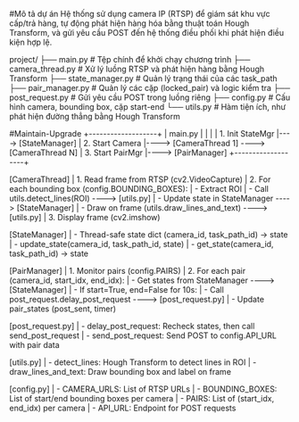 #Mô tả dự án
Hệ thống sử dụng camera IP (RTSP) để giám sát khu vực cấp/trả hàng, 
tự động phát hiện hàng hóa bằng thuật toán Hough Transform, 
và gửi yêu cầu POST đến hệ thống điều phối khi phát hiện điều kiện hợp lệ.

project/
├── main.py              # Tệp chính để khởi chạy chương trình
├── camera_thread.py     # Xử lý luồng RTSP và phát hiện hàng bằng Hough Transform
├── state_manager.py     # Quản lý trạng thái của các task_path
├── pair_manager.py      # Quản lý các cặp (locked_pair) và logic kiểm tra
├── post_request.py      # Gửi yêu cầu POST trong luồng riêng
├── config.py            # Cấu hình camera, bounding box, cặp start-end
└── utils.py             # Hàm tiện ích, như phát hiện đường thẳng bằng Hough Transform

#Maintain-Upgrade
+-------------------+
|      main.py      |
|                   |
| 1. Init StateMgr  |----> [StateManager]
| 2. Start Camera   |----> [CameraThread 1] ----> [CameraThread N]
| 3. Start PairMgr  |----> [PairManager]
+-------------------+

[CameraThread]
  | 1. Read frame from RTSP (cv2.VideoCapture)
  | 2. For each bounding box (config.BOUNDING_BOXES):
  |    - Extract ROI
  |    - Call utils.detect_lines(ROI) ----> [utils.py]
  |    - Update state in StateManager ----> [StateManager]
  |    - Draw on frame (utils.draw_lines_and_text) ----> [utils.py]
  | 3. Display frame (cv2.imshow)

[StateManager]
  | - Thread-safe state dict (camera_id, task_path_id) -> state
  | - update_state(camera_id, task_path_id, state)
  | - get_state(camera_id, task_path_id) -> state

[PairManager]
  | 1. Monitor pairs (config.PAIRS)
  | 2. For each pair (camera_id, start_idx, end_idx):
  |    - Get states from StateManager ----> [StateManager]
  |    - If start=True, end=False for 10s:
  |       - Call post_request.delay_post_request ----> [post_request.py]
  |    - Update pair_states (post_sent, timer)

[post_request.py]
  | - delay_post_request: Recheck states, then call send_post_request
  | - send_post_request: Send POST to config.API_URL with pair data

[utils.py]
  | - detect_lines: Hough Transform to detect lines in ROI
  | - draw_lines_and_text: Draw bounding box and label on frame

[config.py]
  | - CAMERA_URLS: List of RTSP URLs
  | - BOUNDING_BOXES: List of start/end bounding boxes per camera
  | - PAIRS: List of (start_idx, end_idx) per camera
  | - API_URL: Endpoint for POST requests
